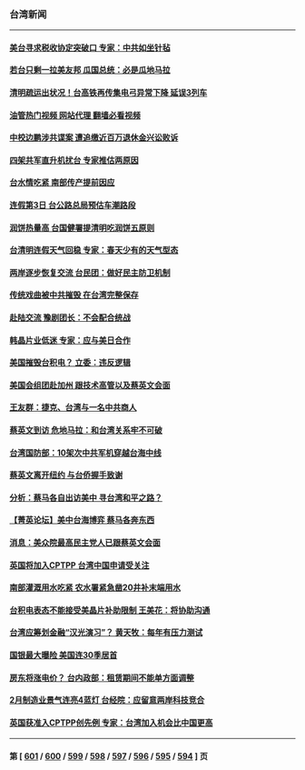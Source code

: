 ### 台湾新闻
---
#### [美台寻求税收协定突破口 专家：中共如坐针毡](../../pages/ncid1349361/n13964095.md?04032045) 
#### [若台只剩一拉美友邦  瓜国总统：必是瓜地马拉](../../pages/ncid1349361/n13963804.md?04032045) 
#### [清明疏运出状况！台高铁再传集电弓异常下降 延误3列车](../../pages/ncid1349361/n13963880.md?04032045) 
#### [油管热门视频 网站代理 翻墙必看视频](http://138.2.39.72:81/youtube.html?epic-marker?04032045)
#### [中校边鹏涉共谍案 遭追缴近百万退休金兴讼败诉](../../pages/ncid1349361/n13963881.md?04032045) 
#### [四架共军直升机扰台 专家推估两原因](../../pages/ncid1349361/n13963902.md?04032045) 
#### [台水情吃紧 南部传产提前因应](../../pages/ncid1349361/n13963882.md?04032045) 
#### [连假第3日 台公路总局预估车潮路段](../../pages/ncid1349361/n13963883.md?04032045) 
#### [润饼热量高 台国健署提清明吃润饼五原则](../../pages/ncid1349361/n13963885.md?04032045) 
#### [台清明连假天气回稳  专家：春天少有的天气型态](../../pages/ncid1349361/n13963837.md?04032045) 
#### [两岸逐步恢复交流 台民团：做好民主防卫机制](../../pages/ncid1349361/n13963784.md?04032045) 
#### [传统戏曲被中共摧毁 在台湾完整保存](../../pages/ncid1349361/n13963780.md?04032045) 
#### [赴陆交流 豫剧团长：不会配合统战](../../pages/ncid1349361/n13963782.md?04032045) 
#### [韩晶片业低迷 专家：应与美日合作](../../pages/ncid1349361/n13963713.md?04032045) 
#### [美国摧毁台积电？ 立委：违反逻辑](../../pages/ncid1349361/n13963710.md?04032045) 
#### [美国会组团赴加州 跟技术高管以及蔡英文会面](../../pages/ncid1349361/n13963538.md?04032045) 
#### [王友群：捷克、台湾与一名中共商人](../../pages/ncid1349361/n13962880.md?04032045) 
#### [蔡英文到访 危地马拉：和台湾关系牢不可破](../../pages/ncid1349361/n13963323.md?04032045) 
#### [台湾国防部：10架次中共军机穿越台海中线](../../pages/ncid1349361/n13963316.md?04032045) 
#### [蔡英文离开纽约 与台侨握手致谢](../../pages/ncid1349361/n13962942.md?04032045) 
#### [分析：蔡马各自出访美中 寻台湾和平之路？](../../pages/ncid1349361/n13962624.md?04032045) 
#### [【菁英论坛】美中台海博弈 蔡马各奔东西](../../pages/ncid1349361/n13962795.md?04032045) 
#### [消息：美众院最高民主党人已跟蔡英文会面](../../pages/ncid1349361/n13962808.md?04032045) 
#### [英国将加入CPTPP 台湾中国申请受关注](../../pages/ncid1349361/n13962671.md?04032045) 
#### [南部灌溉用水吃紧 农水署紧急凿20井补末端用水](../../pages/ncid1349361/n13962654.md?04032045) 
#### [台积电表态不能接受美晶片补助限制 王美花：将协助沟通](../../pages/ncid1349361/n13962689.md?04032045) 
#### [台湾应筹划金融“汉光演习”？ 黄天牧：每年有压力测试](../../pages/ncid1349361/n13962691.md?04032045) 
#### [国银最大曝险 美国连30季居首](../../pages/ncid1349361/n13962688.md?04032045) 
#### [房东将涨电价？ 台内政部：租赁期间不能单方面调整](../../pages/ncid1349361/n13962693.md?04032045) 
#### [2月制造业景气连亮4蓝灯 台经院：应留意两岸科技竞合](../../pages/ncid1349361/n13962695.md?04032045) 
#### [英国获准入CPTPP创先例 专家：台湾加入机会比中国更高](../../pages/ncid1349361/n13962698.md?04032045) 

---
#### 第 [ [601](./601.md?04032045) / [600](./600.md?04032045) / [599](./599.md?04032045) / [598](./598.md?04032045) / [597](./597.md?04032045) / [596](./596.md?04032045) / [595](./595.md?04032045) / [594](./594.md?04032045) ] 页
